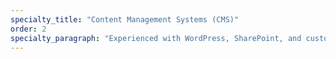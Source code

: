 ```yaml
---
specialty_title: "Content Management Systems (CMS)"
order: 2
specialty_paragraph: "Experienced with WordPress, SharePoint, and custom CMS implementations. Familiar with Git workflows, WebPack, NPM, and visual design tools like Figma, Photoshop, and Illustrator. Skilled in Microsoft Power Automate and Power Apps for workflow integration."
---
```

